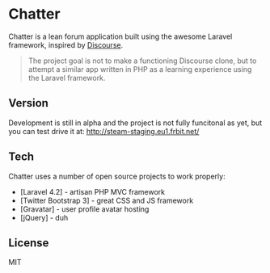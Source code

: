 Chatter
=========

Chatter is a lean forum application built using the awesome Laravel framework, inspired by [Discourse](http://www.discourse.org/).


> The project goal is not to make a functioning Discourse clone, but to attempt a similar app written in PHP as a learning experience using the Laravel framework. 


Version
----

Development is still in alpha and the project is not fully funcitonal as yet, but you can test drive it at: http://steam-staging.eu1.frbit.net/

Tech
-----------

Chatter uses a number of open source projects to work properly:

* [Laravel 4.2] - artisan PHP MVC framework
* [Twitter Bootstrap 3] - great CSS and JS framework
* [Gravatar] - user profile avatar hosting
* [jQuery] - duh 


License
----

MIT
